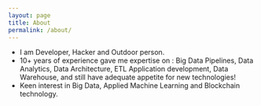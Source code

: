 ```yaml
---
layout: page
title: About
permalink: /about/
---
```


- I am Developer, Hacker and Outdoor person.
- 10+ years of experience gave me expertise on : Big Data Pipelines, Data Analytics, Data Architecture, ETL Application development, Data Warehouse, and still have adequate appetite for new technologies! 
- Keen interest in Big Data, Applied Machine Learning and Blockchain technology.



